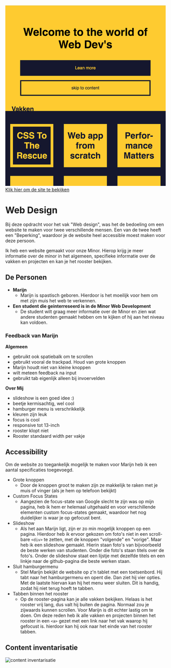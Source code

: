 <img src="https://github.com/muise001/WebDesign/blob/master/Schermafbeelding%202018-04-26%20om%2010.41.59.png" alt="Schermafbeelding van de hoofdpagina van de website op tablet-formaat">
<a href="https://muise001.github.io/WebDesign/index.html">Klik hier om de site te bekijken</a>

# Web Design

Bij deze opdracht voor het vak "Web design", was het de bedoeling om een website te maken voor twee verschillende mensen. Een van de twee heeft een "Beperking", waardoor je de website heel accessible moest maken voor deze persoon.

Ik heb een website gemaakt voor onze Minor. Hierop krijg je meer informatie over de minor in het algemeen, specifieke informatie over de vakken en projecten en kan je het rooster bekijken.

## De Personen
  * **Marijn**
    * Marijn is spastisch geboren. Hierdoor is het moeilijk voor hem om met zijn muis het web te verkennen.
  * **Een student die geinterreseerd is in de Minor Web Development** 
    * De student wilt graag meer informatie over de Minor en zien wat andere studenten gemaakt hebben om te kijken of hij aan het niveau kan voldoen.
    
### Feedback van Marijn
**Algemeen**
 * gebruikt ook spatiebalk om te scrollen
 * gebruikt vooral de trackpad. Houd van grote knoppen
 * Marijn houdt niet van kleine knoppen
 * wilt meteen feedback na input
 * gebruikt tab eigenlijk alleen bij invoervelden

**Over Mij**
 * slideshow is een goed idee :)
 * beetje kermisachtig, wel cool 
 * hamburger menu is verschrikkelijk
 * kleuren zijn leuk
 * focus is cool
 * responsive tot 13-inch
 * rooster klopt niet
 * Rooster standaard width per vakje
    
## Accessibility
Om de website zo toegankelijk mogelijk te maken voor Marijn heb ik een aantal specificaties toegevoegd.
  * Grote knoppen
     * Door de knoppen groot te maken zijn ze makkelijk te raken met je muis of vinger (als je hem op telefoon bekijkt)
  * Custom Focus States
     * Aangezien de focus-state van Google slecht te zijn was op mijn pagina, heb ik hem er helemaal uitgehaald en voor     verschillende elementen custom focus-states gemaakt, waardoor het nog duidelijker is waar je op gefocust bent.
  * Slideshow
     * Als het aan Marijn ligt, zijn er zo min mogelijk knoppen op een pagina. Hierdoor heb ik ervoor gekozen om foto's niet in een scroll-bare `<div>` te zetten, met de knoppen "volgende" en "vorige". Maar heb ik een slideshow gemaakt. Hierin staan foto's van bijvoorbeeld de beste werken van studenten. Onder die foto's  staan titels over de foto's. Onder de slideshow staat een lijstje met dezelfde titels en een linkje naar de github-pagina die beste werken staan.
  * Sluit hamburgermenu
     * Stel Marijn bekijkt de website op z'n tablet met een toetsenbord. Hij tabt naar het hamburgermenu en opent die. Dan ziet hij vier opties. Met de laatste hiervan kan hij het menu weer sluiten. Dit is handig, zodat hij niet terug hoeft te tabben. 
  * Tabben binnen het rooster
     * Op de rooster-pagina kan je alle vakken bekijken. Helaas is het rooster vrij lang, dus valt hij buiten de pagina. Normaal zou je zijwaards kunnen scrollen. Voor Marijn is dit echter lastig om te doen. Om deze reden heb ik alle vakken en projecten binnen het rooster in een `<a>` gezet met een link naar het vak waarop hij gefocust is. hierdoor kan hij ook naar het einde van het rooster tabben.     
          
          
## Content inventarisatie 

<img src="https://github.com/muise001/WebDesign/blob/master/contentinventarisatie.jpg" alt="content inventarisatie">
     
